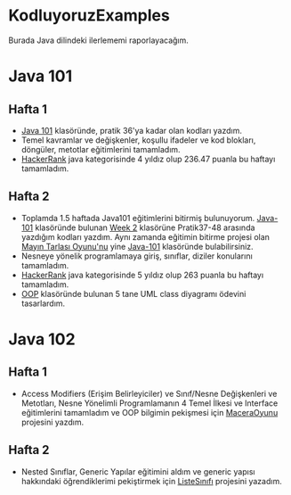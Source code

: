 # KodluyoruzExamples
Burada Java dilindeki ilerlememi raporlayacağım.
# Java 101
## Hafta 1
- [Java 101](https://github.com/AMRSCDL/KodluyoruzExamples/tree/main/Java-101) klasöründe, pratik 36'ya kadar olan kodları yazdım.
- Temel kavramlar ve değişkenler, koşullu ifadeler ve kod blokları, döngüler, metotlar eğitimlerini tamamladım.
- [HackerRank](https://www.hackerrank.com/aedemirtas00?hr_r=1) java kategorisinde 4 yıldız olup 236.47 puanla bu haftayı tamamladım.
## Hafta 2
- Toplamda 1.5 haftada Java101 eğitimlerini bitirmiş bulunuyorum. [Java-101](https://github.com/AMRSCDL/KodluyoruzExamples/tree/main/Java-101) klasöründe bulunan [Week 2](https://github.com/AMRSCDL/KodluyoruzExamples/tree/main/Java-101/Week%2002) klasörüne Pratik37-48 arasında yazdığım kodları yazdım. Aynı zamanda eğitimin bitirme projesi olan [Mayın Tarlası Oyunu'nu](https://github.com/AMRSCDL/KodluyoruzExamples/tree/main/Java-101/ZBitirme%20Projesi/May%C4%B1n%20Tarlas%C4%B1%20Oyunu) yine [Java-101](https://github.com/AMRSCDL/KodluyoruzExamples/tree/main/Java-101) klasöründe bulabilirsiniz.
- Nesneye yönelik programlamaya giriş, sınıflar, diziler konularını tamamladım.
- [HackerRank](https://www.hackerrank.com/aedemirtas00?hr_r=1) java kategorisinde 5 yıldız olup 263 puanla bu haftayı tamamladım.
- [OOP](https://github.com/AMRSCDL/KodluyoruzExamples/tree/main/OOP) klasöründe bulunan 5 tane UML class diyagramı ödevini tasarlardım.
# Java 102
## Hafta 1
- Access Modifiers (Erişim Belirleyiciler) ve Sınıf/Nesne Değişkenleri ve Metotları, Nesne Yönelimli Programlamanın 4 Temel İlkesi ve Interface eğitimlerini tamamladım ve OOP bilgimin pekişmesi için [MaceraOyunu](https://github.com/AMRSCDL/KodluyoruzExamples/tree/main/Java-102/01.Java_102_MaceraOyunu) projesini yazdım.
## Hafta 2
- Nested Sınıflar, Generic Yapılar eğitimini aldım ve generic yapısı hakkındaki öğrendiklerimi pekiştirmek için [ListeSınıfı](https://github.com/AMRSCDL/KodluyoruzExamples/tree/main/Java-102/02.Java_102_ListeSinifi) projesini yazadım.



